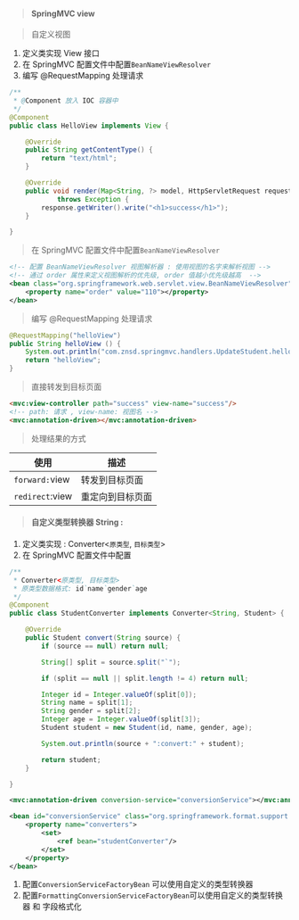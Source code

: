 > #### SpringMVC view

> 自定义视图

1. 定义类实现 View 接口
2. 在 SpringMVC 配置文件中配置`BeanNameViewResolver`
3. 编写 @RequestMapping 处理请求

```java
/**
 * @Component 放入 IOC 容器中
 */
@Component
public class HelloView implements View {

	@Override
	public String getContentType() {
		return "text/html";
	}

	@Override
	public void render(Map<String, ?> model, HttpServletRequest request, HttpServletResponse response)
			throws Exception {
		response.getWriter().write("<h1>success</h1>");
	}

}
```

> 在 SpringMVC 配置文件中配置`BeanNameViewResolver`

```xml
<!-- 配置 BeanNameViewResolver 视图解析器 : 使用视图的名字来解析视图 -->
<!-- 通过 order 属性来定义视图解析的优先级, order 值越小优先级越高  -->
<bean class="org.springframework.web.servlet.view.BeanNameViewResolver">
    <property name="order" value="110"></property>
</bean>
```

> 编写 @RequestMapping 处理请求

```java
@RequestMapping("helloView")
public String helloView () {
    System.out.println("com.znsd.springmvc.handlers.UpdateStudent.helloView()");
    return "helloView";
}
```


> 直接转发到目标页面

```html
<mvc:view-controller path="success" view-name="success"/>
<!-- path: 请求 , view-name: 视图名 -->
<mvc:annotation-driven></mvc:annotation-driven>
```

> 处理结果的方式

| 使用            | 描述             |
| --------------- | ---------------- |
| `forward:`view  | 转发到目标页面   |
| `redirect`:view | 重定向到目标页面 |

> #### 自定义类型转换器 String :

1. 定义类实现 : Converter<`原类型`, `目标类型`>
2. 在 SpringMVC 配置文件中配置

```java
/**
 * Converter<原类型, 目标类型>
 * 原类型数据格式: id`name`gender`age
 */
@Component
public class StudentConverter implements Converter<String, Student> {

	@Override
	public Student convert(String source) {
		if (source == null) return null;

		String[] split = source.split("`");

		if (split == null || split.length != 4) return null;

		Integer id = Integer.valueOf(split[0]);
		String name = split[1];
		String gender = split[2];
		Integer age = Integer.valueOf(split[3]);
		Student student = new Student(id, name, gender, age);

		System.out.println(source + ":convert:" + student);

		return student;
	}

}
```

```xml
<mvc:annotation-driven conversion-service="conversionService"></mvc:annotation-driven>

<bean id="conversionService" class="org.springframework.format.support.FormattingConversionServiceFactoryBean">
	<property name="converters">
		<set>
			<ref bean="studentConverter"/>
		</set>
	</property>
</bean>
```

1. 配置`ConversionServiceFactoryBean` 可以使用自定义的类型转换器
2. 配置`FormattingConversionServiceFactoryBean`可以使用自定义的类型转换器 和 字段格式化
